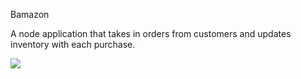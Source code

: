 Bamazon

A node application that takes in orders from customers and updates inventory with each purchase.

![](bamazonGIF.gif)